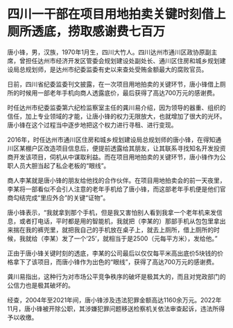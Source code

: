 # 四川一干部在项目用地拍卖关键时刻借上厕所透底，捞取感谢费七百万

唐小锋，男，汉族，1970年1月生，四川大竹人。四川达州市通川区政协原副主席，曾担任达州市经济开发区管委会规划建设处副处长、通川区住房和城乡规划建设局总规划师，是达州市纪委监委有史以来查处受贿金额最大的腐败官员。

日前，四川省纪委监委刊文披露，在一次项目用地拍卖的关键环节，唐小锋借上厕所的时候用一部老年手机向商人透露底价，最后获得了高达700万元的感谢费。

时任达州市纪委监委第六纪检监察室主任的龚川易介绍，因为领导的器重、组织的信任，加上专业领域的才能，让唐小锋的权力无限放大，也就增加了很大的光环。唐小锋在这个过程当中逐步地把这个权力进行寻租、进行变现。

2016年，时任达州市通川区住房和城乡规划建设局总规划师的唐小锋，在得知通川区某棚户区改造项目信息后，便提前透露给其朋友，让其联系寻找知名开发投资商开发该项目，伺机从中谋取利益。而在项目用地拍卖的关键环节，唐小锋作为公职人员大胆当起了私企老板的“眼线”。

商人李某就是唐小锋的朋友给他找的合作伙伴。在项目用地拍卖会的前一天夜里，李某将一部看似不会引人注意的老年手机给了唐小锋，而这部老年手机便是他们官商勾结完成“里应外合”的关键“证物”。

唐小锋表示，“我就拿到那个手机，但是我又害怕别人看到我拿一个老年机来发信息，或者打电话，平时都是用的智能机，我就把（李某的）那部手机从包包里拿出来揣在我的裤兜里，就把我自己的手机放在桌子上，就去上厕所，借上厕所的时候，我就给（李某）发了一个‘25’，就相当于是2500（元每平方米），发给他。”

正由于唐小锋关键时刻的透底，李某的公司最后以仅仅每平米高出底价5块钱的价格拿下了该项目，而唐小锋作为出色的“眼线”，获得了高达700万元的感谢费。

龚川易指出，这种行为对市场公平竞争秩序的破坏是极其大的，而且对党政部门的公信力也是极其破坏的。

经查，2004年至2021年间，唐小锋涉及违法犯罪金额高达1160余万元。2022年11月，唐小锋被开除公职，其涉嫌犯罪问题移送检察机关依法审查起诉，违法所得予以收缴。

